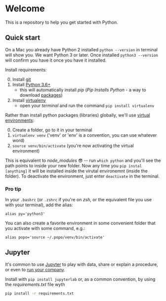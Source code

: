 # Welcome

This is a repository to help you get started with Python.

## Quick start

On a Mac you already have Python 2 installed `python --version` in terminal will show you. We want Python 3 or later. Once installed `python3 --version` will confirm you have it once you have it installed.

Install requirements:

0. Install [git](https://git-scm.com/downloads)
1. Install [Python 3.6+](https://www.python.org/downloads/)
    - this will automatically install *pip* (_Pip Installs Python_ - a way to download [packages](https://pypi.org/))
2. Install [virtualenv](https://virtualenv.pypa.io/en/latest/installation/)
    - open your _terminal_ and run the command `pip install virtualenv`

Rather than install python packages (libraries) globally, we'll use [virtual environments](https://virtualenv.pypa.io/en/latest/userguide/):

0. Create a folder, go to it in your terminal
1. `virtualenv venv` ('venv' or 'env' is a convention, you can use whatever word)
2. `source venv/bin/activate` (you're now activating the virtual environment)

This is equivalent to _node_modules_ :sunglasses: -- run `which python` and you'll see the path points to inside your new folder. Now any time you `pip instal [anything]` it will be installed inside the virutal environemnt (inside the folder). To deactivate the environment, just enter `deactivate` in the terminal.

### Pro tip

In your `.bashrc` (or `.zshrc` if you're on _zsh_, or the equivalent file you use with your terminal), add the alias:
```
alias py='python3'
```
You can also create a favorite environment in some convenient folder that you activate with some command, e.g.:
```
alias popo='source ~/.popo/venv/bin/activate'
```

## Jupyter

It's common to use [Jupyter](https://jupyter.org) to play with data, share or explain a procedure, or even to [run your company](https://medium.com/netflix-techblog/notebook-innovation-591ee3221233).

Install with `pip install jupyterlab` or, as a common convention, by using the _requirements.txt_ file wyth
```sh
pip install -r requirements.txt
```

